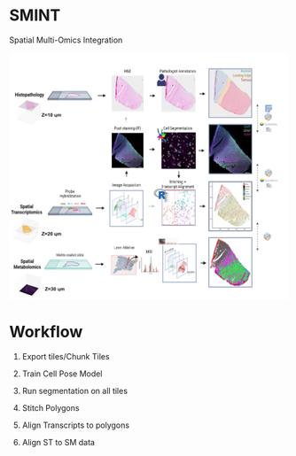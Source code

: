 # SMINT
Spatial Multi-Omics Integration

![Workflow Image](https://github.com/JurgenKriel/SMINT/raw/main/SpatialSegPaper_v2.png)

# Workflow 

1. Export tiles/Chunk Tiles

2. Train Cell Pose Model 

3. Run segmentation on all tiles 

4. Stitch Polygons

5. Align Transcripts to polygons

6. Align ST to SM data 
